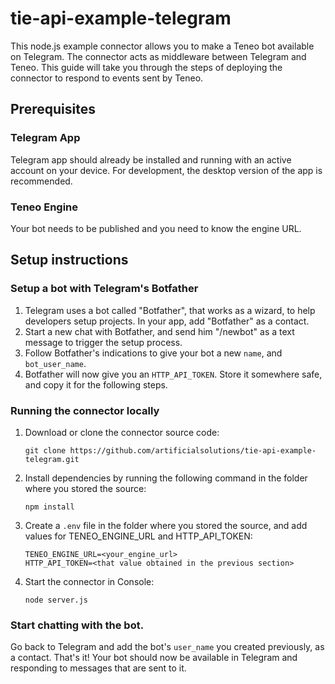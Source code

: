 # tie-api-example-telegram
This node.js example connector allows you to make a Teneo bot available on Telegram. The connector acts as middleware between Telegram and Teneo. This guide will take you through the steps of deploying the connector to respond to events sent by Teneo.


## Prerequisites

### Telegram App
Telegram app should already be installed and running with an active account on your device.
For development, the desktop version of the app is recommended.

### Teneo Engine
Your bot needs to be published and you need to know the engine URL.


## Setup instructions
### Setup a bot with Telegram's Botfather
1. Telegram uses a bot called "Botfather", that works as a wizard, to help developers setup projects. In your app, add "Botfather" as a contact.
2. Start a new chat with Botfather, and send him "/newbot" as a text message to trigger the setup process.
3. Follow Botfather's indications to give your bot a new `name`, and `bot_user_name`. 
4. Botfather will now give you an `HTTP_API_TOKEN`. Store it somewhere safe, and copy it for the following steps.


### Running the connector locally
1. Download or clone the connector source code:
    ```
    git clone https://github.com/artificialsolutions/tie-api-example-telegram.git
    ```
2. Install dependencies by running the following command in the folder where you stored the source:
    ```
    npm install
    ``` 
3. Create a `.env` file in the folder where you stored the source, and add values for TENEO_ENGINE_URL and HTTP_API_TOKEN:
    ```
    TENEO_ENGINE_URL=<your_engine_url>
    HTTP_API_TOKEN=<that value obtained in the previous section>
    ```
4. Start the connector in Console:
    ```
    node server.js
    ```

### Start chatting with the bot.
Go back to Telegram and add the bot's `user_name` you created previously, as a contact.
That's it! Your bot should now be available in Telegram and responding to messages that are sent to it.
